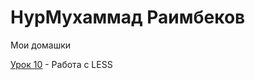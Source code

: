 # НурМухаммад Раимбеков
Мои домашки

[Урок 10](https://raimbekovnm.github.io/lesson_10/src/ "") - Работа с LESS
